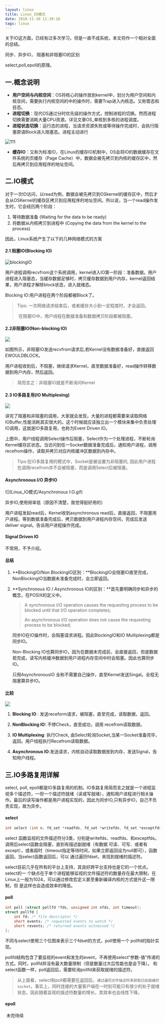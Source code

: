 ```yaml
---
layout: linux
title: Linux_IO模式
date: 2018-11-30 11:39:18
tags: linux
---
```


关于IO这方面，已经有过多次学习，但是一直不成系统，本文将作一个相对全面的总结。

同步、异步IO， 阻塞和非阻塞IO的区别

select,poll,epoll的原理。



## 一.概念说明

* **用户空间与内核空间**：OS将核心的操作放到kernel中，划分为用户空间和内核空间，需要执行内核空间的中的操作时，需要Trap进入内核态。又称管态和目态。
* **进程切换**：现代OS通过分时优先级的操作方式，控制进程的切换。然而进程切换需要消耗大量CPU资源。详见文章OS_单核到多核的进程调度。
* **进程状态切换**：运行态的进程，当请求资源失败或等待操作完成时，会执行阻塞原语Block进入阻塞态。进程主动进行

![111](Linux_IO模式/1485056-9d17cf698a3f0dbc.png)

* **缓存IO**：又称为标准IO，在Linux的缓存IO机制中，OS会将IO的数据缓存在文件系统的页缓存（Page Cache）中，数据会被先拷贝到内核的缓存区中，然后再拷贝到应用程序的地址空间。

## 二.IO模式

对于一次IO访问，以read为例，数据会被先拷贝到OSkernel的缓存区中，然后才会从OSKernel的缓存区拷贝到应用程序的地址空间。所以说，当一个read操作发生时，它会经历两个阶段：
1. 等待数据准备 (Waiting for the data to be ready)
2. 将数据从内核拷贝到进程中 (Copying the data from the kernel to the process)

因此，Linux系统产生了以下的几种网络模式的方案

#### 2.1 阻塞IO(Blocking IO)

![blockingIO](Linux_IO模式/blockingIO.gif)

用户进程调用recvfrom这个系统调用，kernel进入IO第一阶段：准备数据。用户进程进入阻塞态，当缓存数据足够时，拷贝缓存数据到用户内存，kernel返回结果，用户进程才解除block状态，进入就绪态。

Blocking IO:用户进程在两个阶段都被Block了。

> Tips: 一次网络请求结束后，或者缓存大小到一定程度时，才会返回。
>
> ​          在阻塞IO中，用户线程在数据准备和数据拷贝阶段都被阻塞。

#### 2.2非阻塞IO(Non-blocking IO)

![](Linux_IO模式/nonBlockingIO.gif)

如图所示，非阻塞IO发送recvfrom请求后,若Kernel没有数据准备好，直接返回EWOULDBLOCK。

用户进程收到后，不阻塞，继续请求Kernel，直至数据准备好，read操作转移数据到用户内存，然后返回。

> 简而言之：非阻塞IO就是不断询问Kernel

#### 2.3 IO多路复用(IO Multiplexing)

![](Linux_IO模式/IOMultiplexing.gif)

讲完了阻塞和非阻塞的调用，大家就会发现，大量的进程都需要来读取网络IOBuffer,性能消耗其实很大的。这个时候就应该独立出一个模块来集中负责处理IO调用，这就是IO多路复用，也称为Event Driven IO。

上图中，用户线程调用Select操作后阻塞，Select作为一个处理进程，不断轮询Kernel缓存区状态。当访问到任一Socket数据准备完成后，通知用户进程，调用recefrom操作，读取并拷贝对应内核缓冲区数据到内存中。

> Tips:在IO多路复用的模式中，Socket是被设置为非阻塞的, 因此用户进程在调用recefrom并不会被阻塞，而是调用Select后被阻塞。

#### **Asynchronous I/O** 异步IO

![](Linux_IO模式/Asynchronous I:O.gif)

异步IO,使用频率低（原因不清楚，我觉得挺好用的）

用户进程发起read后，Kernel收到asynchronous read后，直接返回，不阻塞用户进程。等到数据准备完成后，拷贝数据到用户进程内存空间，完成后发送deliver signal。告诉用户进程操作完成。

####  Signal Driven IO 

不常用，不予介绍。

#### 总结

1. **BlockingIO/Non BlockingIO区别：**BlockingIO会阻塞IO直至完成，NonBlockingIO当数据未准备完成时，会立即返回。

2. **Synchronous IO / Asynchronous IO的区别：**首先要明确同步和异步的概念，在POSIX的定义中。 

   > A synchronous I/O operation causes the requesting process to be blocked until that I/O operation completes;
   >
   > An asynchronous I/O operation does not cause the requesting process to be blocked;

   同步IO在IO操作时，会阻塞请求进程。因此BlockingIO和IO Multiplexing都是同步IO。

   Non-Blocking IO也算同步IO，因为在数据未完成前，会直接返回，但是数据若完成，读写内核缓冲数据到用户进程内存空间中时会阻塞。因此也算同步IO。

   只用AsynchronousIO 全称不需要自己操作，直至Kernel发送Singal。全程无阻塞算异步IO。

#### 比较

![](Linux_IO模式/compare.gif)

1. **Blocking IO** :  发送receform请求，被阻塞，直至完成，读取数据，返回。

2. **NonBlocking IO:** 不停Check，直至成功，调用 recefrom读取数据。
3. **IO Multiplexing**: 执行Check, 由Select轮询Socket,当某一Socket准备完毕，返回。用户线程执行Recefrom读取数据。
4. **Asynchronous IO**:发送请求，内核自动读取数据放到内存，发送Signal，告知用户线程。

## 三.IO多路复用详解

select, poll, epoll都是IO多路复用的机制。IO多路复用简而言之就是一个进程监视多个描述符，一但一个描述符就绪（读或写就绪），通知用户进程进行相关操作。最后的读写操作都是用户进程实现的，因此为同步IO,只有异步IO，自己不负责实现，故为异步。

#### select

```c
int select (int n, fd_set *readfds, fd_set *writefds, fd_set *exceptfds, struct timeval *timeout);
```

select 函数监视的文件描述符分3类，分别是writefds、readfds、和exceptfds。调用后select函数会阻塞，直到有描述副就绪（有数据 可读、可写、或者有except），或者超时（timeout指定等待时间，如果立即返回设为null即可），函数返回。当select函数返回后，可以 通过遍历fdset，来找到就绪的描述符。

select目前几乎在所有的平台上支持，其良好跨平台支持也是它的一个优点。select的一 个缺点在于单个进程能够监视的文件描述符的数量存在最大限制，在Linux上一般为1024，可以通过修改宏定义甚至重新编译内核的方式提升这一限制，但 是这样也会造成效率的降低。

#### poll

```c
int poll (struct pollfd *fds, unsigned int nfds, int timeout);
struct pollfd {
    int fd; /* file descriptor */
    short events; /* requested events to watch */
    short revents; /* returned events witnessed */
};
```

不同与select使用三个位图来表示三个fdset的方式，poll使用一个 pollfd的指针实现。

pollfd结构包含了要监视的event和发生的event，不再使用select“参数-值”传递的方式。同时，pollfd并没有最大数量限制（但是数量过大后性能也是会下降）。 和select函数一样，poll返回后，需要轮询pollfd来获取就绪的描述符。

> 从上面看，select和poll都需要在返回后，`通过遍历文件描述符来获取已经就绪的socket`。事实上，同时连接的大量客户端在一时刻可能只有很少的处于就绪状态，因此随着监视的描述符数量的增长，其效率也会线性下降。

#### epoll

​	未完待续
